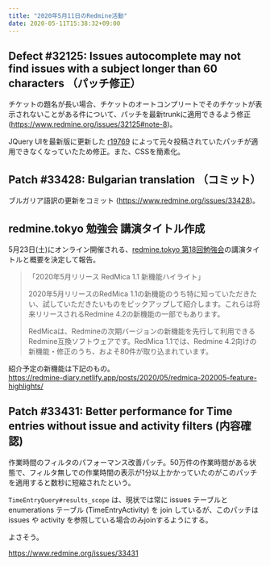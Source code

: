 ```yaml
---
title: "2020年5月11日のRedmine活動"
date: 2020-05-11T15:38:32+09:00
---
```


## Defect #32125: Issues autocomplete may not find issues with a subject longer than 60 characters （パッチ修正）

チケットの題名が長い場合、チケットのオートコンプリートでそのチケットが表示されないことがある件について、パッチを最新trunkに適用できるよう修正(https://www.redmine.org/issues/32125#note-8)。

JQuery UIを最新版に更新した [r19769](https://www.redmine.org/projects/redmine/repository/revisions/19769) によって元々投稿されていたパッチが適用できなくなっていたため修正。また、CSSを簡素化。

## Patch #33428: Bulgarian translation （コミット）

ブルガリア語訳の更新をコミット (https://www.redmine.org/issues/33428)。

## redmine.tokyo 勉強会 講演タイトル作成

5月23日(土)にオンライン開催される、[redmine.tokyo 第18回勉強会](https://redmine.tokyo/projects/shinared/wiki/%E7%AC%AC18%E5%9B%9E%E5%8B%89%E5%BC%B7%E4%BC%9A)の講演タイトルと概要を決定して報告。

> 「2020年5月リリース RedMica 1.1 新機能ハイライト」
>
> 2020年5月リリースのRedMica 1.1の新機能のうち特に知っていただきたい、試していただきたいものをピックアップして紹介します。これらは将来リリースされるRedmine 4.2の新機能の一部でもあります。
>
> RedMicaは、Redmineの次期バージョンの新機能を先行して利用できるRedmine互換ソフトウェアです。RedMica 1.1では、Redmine 4.2向けの新機能・修正のうち、およそ80件が取り込まれています。

紹介予定の新機能は下記のもの。  
https://redmine-diary.netlify.app/posts/2020/05/redmica-202005-feature-highlights/

## Patch #33431: Better performance for Time entries without issue and activity filters (内容確認)

作業時間のフィルタのパフォーマンス改善パッチ。50万件の作業時間がある状態で、フィルタ無しでの作業時間の表示が1分以上かかっていたのがこのパッチを適用すると数秒に短縮されたという。

`TimeEntryQuery#results_scope` は、現状では常に issues テーブルと enumerations テーブル (TimeEntryActivity) を join しているが、このパッチは issues や activity を参照している場合のみjoinするようにする。

よさそう。

https://www.redmine.org/issues/33431
